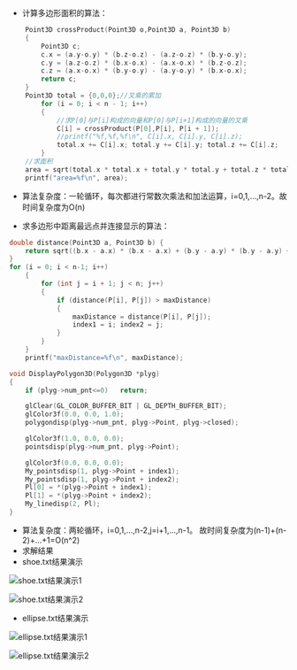 + 计算多边形面积的算法：

````cpp
    Point3D crossProduct(Point3D o,Point3D a, Point3D b)
    {
        Point3D c;
        c.x = (a.y-o.y) * (b.z-o.z) - (a.z-o.z) * (b.y-o.y);
        c.y = (a.z-o.z) * (b.x-o.x) - (a.x-o.x) * (b.z-o.z);
        c.z = (a.x-o.x) * (b.y-o.y) - (a.y-o.y) * (b.x-o.x);
        return c;
    }
    Point3D total = {0,0,0};//叉乘的累加
        for (i = 0; i < n - 1; i++)
        {
            //求P[0]与P[i]构成的向量和P[0]与P[i+1]构成的向量的叉乘
            C[i] = crossProduct(P[0],P[i], P[i + 1]);
            //printf("%f,%f,%f\n", C[i].x, C[i].y, C[i].z);
            total.x += C[i].x; total.y += C[i].y; total.z += C[i].z;
        }
    //求面积
	area = sqrt(total.x * total.x + total.y * total.y + total.z * total.z)/2;
	printf("area=%f\n", area);
````

+ 算法复杂度：一轮循环，每次都进行常数次乘法和加法运算，i=0,1,...,n-2。故时间复杂度为O(n)
  
+ 求多边形中距离最远点并连接显示的算法：

````cpp
double distance(Point3D a, Point3D b) {
	return sqrt((b.x - a.x) * (b.x - a.x) + (b.y - a.y) * (b.y - a.y) + (b.z - a.z) * (b.z - a.z));
}
for (i = 0; i < n-1; i++)
	{
		for (int j = i + 1; j < n; j++)
		{
			if (distance(P[i], P[j]) > maxDistance)
			{
				maxDistance = distance(P[i], P[j]);
				index1 = i; index2 = j;
			}
		}
	}
	printf("maxDistance=%f\n", maxDistance);
````    

````cpp
void DisplayPolygon3D(Polygon3D *plyg)
{
	if (plyg->num_pnt<=0)	return;

	glClear(GL_COLOR_BUFFER_BIT | GL_DEPTH_BUFFER_BIT);
	glColor3f(0.0, 0.0, 1.0);
	polygondisp(plyg->num_pnt, plyg->Point, plyg->closed);

	glColor3f(1.0, 0.0, 0.0);
	pointsdisp(plyg->num_pnt, plyg->Point);

	glColor3f(0.0, 0.0, 0.0);
	My_pointsdisp(1, plyg->Point + index1);
	My_pointsdisp(1, plyg->Point + index2);
	Pl[0] = *(plyg->Point + index1);
	Pl[1] = *(plyg->Point + index2);
	My_linedisp(2, Pl);
}
````
+ 算法复杂度：两轮循环，i=0,1,...,n-2,j=i+1,...,n-1。 故时间复杂度为(n-1)+(n-2)+...+1=O(n^2)
+ 求解结果
+ shoe.txt结果演示
    
    
![shoe.txt结果演示1](C:\Users\Dell\Desktop\DataStructure_2020\Project\shoe.png "shoe.png")

![shoe.txt结果演示2](C:\Users\Dell\Desktop\DataStructure_2020\Project\shoe1.png "shoe1.png" )
  
+ ellipse.txt结果演示

![ellipse.txt结果演示1](C:\Users\Dell\Desktop\DataStructure_2020\Project\ellipse.png "ellipse.png")

![ellipse.txt结果演示2](C:\Users\Dell\Desktop\DataStructure_2020\Project\ellipse1.png "ellipse1.png")